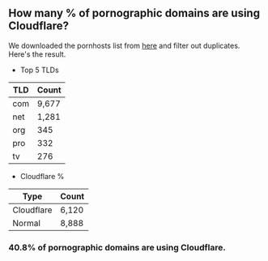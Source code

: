 ## How many % of pornographic domains are using Cloudflare?


We downloaded the pornhosts list from [here](https://raw.githubusercontent.com/Sinfonietta/hostfiles/master/pornography-hosts) and filter out duplicates.
Here's the result.


[//]: # (start replacement)


- Top 5 TLDs

| TLD | Count |
| --- | --- |
| com | 9,677 |
| net | 1,281 |
| org | 345 |
| pro | 332 |
| tv | 276 |


- Cloudflare %

| Type | Count |
| --- | --- |
| Cloudflare | 6,120 |
| Normal | 8,888 |


### 40.8% of pornographic domains are using Cloudflare.